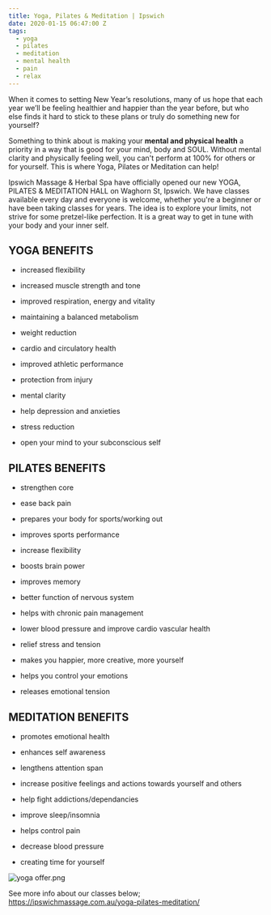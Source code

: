 ```yaml
---
title: Yoga, Pilates & Meditation | Ipswich
date: 2020-01-15 06:47:00 Z
tags:
  - yoga
  - pilates
  - meditation
  - mental health
  - pain
  - relax
---
```


When it comes to setting New Year’s resolutions, many of us hope that each year we’ll be feeling healthier and happier than the year before, but who else finds it hard to stick to these plans or truly do something new for yourself?

Something to think about is making your **mental and physical health** a priority in a way that is good for your mind, body and SOUL. Without mental clarity and physically feeling well, you can't perform at 100% for others or for yourself. This is where Yoga, Pilates or Meditation can help!

Ipswich Massage & Herbal Spa have officially opened our new YOGA, PILATES & MEDITATION HALL on Waghorn St, Ipswich. We have classes available every day and everyone is welcome, whether you're a beginner or have been taking classes for years. The idea is to explore your limits, not strive for some pretzel-like perfection. It is a great way to get in tune with your body and your inner self.

## YOGA BENEFITS

- increased flexibility

- increased muscle strength and tone

- improved respiration, energy and vitality

- maintaining a balanced metabolism

- weight reduction

- cardio and circulatory health

- improved athletic performance

- protection from injury

- mental clarity

- help depression and anxieties

- stress reduction

- open your mind to your subconscious self

## PILATES BENEFITS

- strengthen core

- ease back pain

- prepares your body for sports/working out

- improves sports performance

- increase flexibility

- boosts brain power

- improves memory

- better function of nervous system

- helps with chronic pain management

- lower blood pressure and improve cardio vascular health

- relief stress and tension

- makes you happier, more creative, more yourself

- helps you control your emotions

- releases emotional tension

## MEDITATION BENEFITS

- promotes emotional health

- enhances self awareness

- lengthens attention span

- increase positive feelings and actions towards yourself and others

- help fight addictions/dependancies

- improve sleep/insomnia

- helps control pain

- decrease blood pressure

- creating time for yourself

![yoga offer.png](/api/v2/sites/5af4f67b6246c9482e1405be/source/_uploads/yoga%20offer.png?download)

See more info about our classes below;
https://ipswichmassage.com.au/yoga-pilates-meditation/
